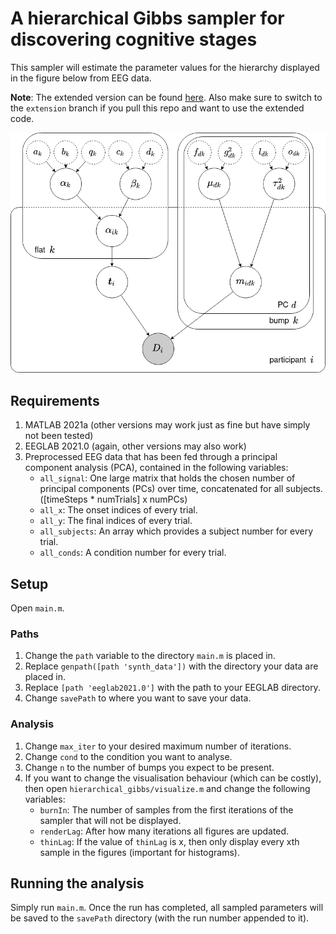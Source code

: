 # A hierarchical Gibbs sampler for discovering cognitive stages

This sampler will estimate the parameter values for the hierarchy displayed in the figure below from EEG data.

**Note**: The extended version can be found [here](https://github.com/Valkje/hierarchical-gibbs/tree/extension). Also make sure to switch to the `extension` branch if you pull this repo and want to use the extended code.

![parameter hierarchy](graphical_model_2.png)

## Requirements

1. MATLAB 2021a (other versions may work just as fine but have simply not been tested)
2. EEGLAB 2021.0 (again, other versions may also work)
3. Preprocessed EEG data that has been fed through a principal component analysis (PCA), contained in the following variables:
    * `all_signal`: One large matrix that holds the chosen number of principal components (PCs) over time, concatenated for all subjects. ([timeSteps * numTrials] x numPCs)
    * `all_x`: The onset indices of every trial.
    * `all_y`: The final indices of every trial.
    * `all_subjects`: An array which provides a subject number for every trial.
    * `all_conds`: A condition number for every trial.

## Setup

Open `main.m`.

### Paths

1. Change the `path` variable to the directory `main.m` is placed in.
2. Replace `genpath([path 'synth_data'])` with the directory your data are placed in.
3. Replace `[path 'eeglab2021.0']` with the path to your EEGLAB directory.
4. Change `savePath` to where you want to save your data.

### Analysis

1. Change `max_iter` to your desired maximum number of iterations.
2. Change `cond` to the condition you want to analyse.
3. Change `n` to the number of bumps you expect to be present.
4. If you want to change the visualisation behaviour (which can be costly), then open `hierarchical_gibbs/visualize.m` and change the following variables:
    * `burnIn`: The number of samples from the first iterations of the sampler that will not be displayed.
    * `renderLag`: After how many iterations all figures are updated.
    * `thinLag`: If the value of `thinLag` is x, then only display every xth sample in the figures (important for histograms).

## Running the analysis

Simply run `main.m`. Once the run has completed, all sampled parameters will be saved to the `savePath` directory (with the run number appended to it).
